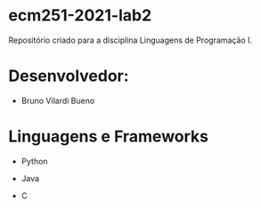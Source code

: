 # ecm251-2021-lab2
Repositório criado para a disciplina Linguagens de Programação I.

# Desenvolvedor:
- Bruno Vilardi Bueno

# Linguagens e Frameworks
- Python
- Java

- C
